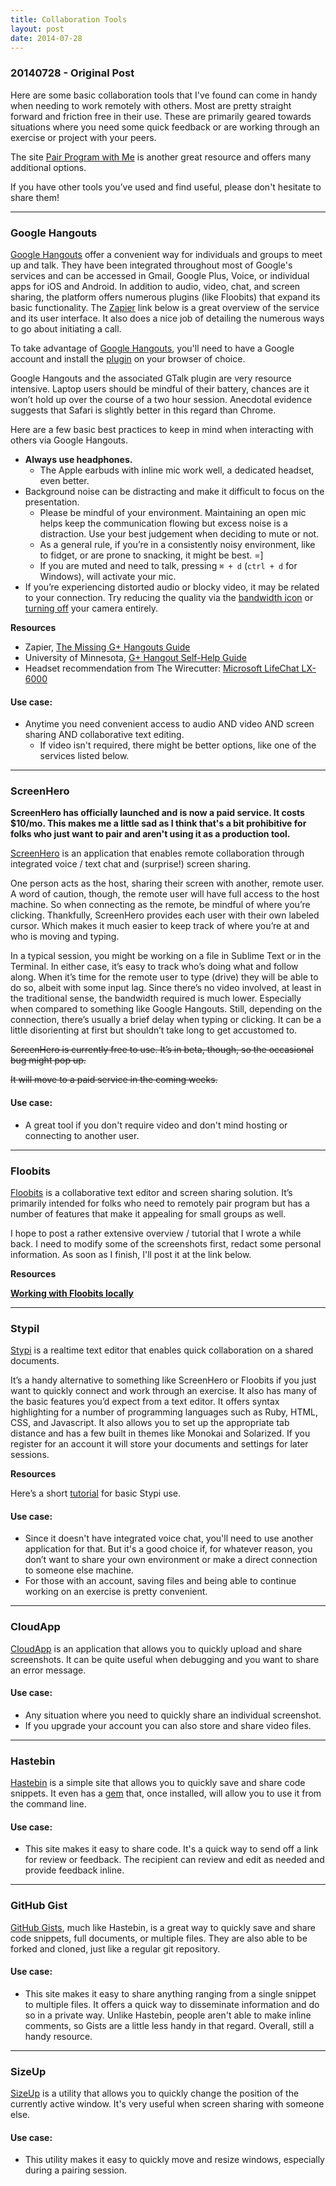 ```yaml
---
title: Collaboration Tools
layout: post
date: 2014-07-28
---
```


### 20140728 - Original Post

Here are some basic collaboration tools that I've found can come in handy when needing to work remotely with others.  Most are pretty straight forward and friction free in their use.  These are primarily geared towards situations where you need some quick feedback or are working through an exercise or project with your peers.

The site [Pair Program with Me](http://www.pairprogramwith.me) is another great resource and offers many additional options.

If you have other tools you’ve used and find useful, please don't hesitate to share them!

---

### Google Hangouts

[Google Hangouts](https://www.google.com/hangouts/) offer a convenient way for individuals and groups to meet up and talk.  They have been integrated throughout most of Google's services and can be accessed in Gmail, Google Plus, Voice, or individual apps for iOS and Android.  In addition to audio, video, chat, and screen sharing, the platform offers numerous plugins (like Floobits) that expand its basic functionality.  The [Zapier](https://zapier.com/blog/google-hangouts-video-calls-guide/) link below is a great overview of the service and its user interface.  It also does a nice job of detailing the numerous ways to go about initiating a call.

To take advantage of [Google Hangouts](https://support.google.com/hangouts/#topic=2944848), you'll need to have a Google account and install the [plugin](https://www.google.com/tools/dlpage/hangoutplugin) on your browser of choice.

Google Hangouts and the associated GTalk plugin are very resource intensive.  Laptop users should be mindful of their battery, chances are it won’t hold up over the course of a two hour session.  Anecdotal evidence suggests that Safari is slightly better in this regard than Chrome.

Here are a few basic best practices to keep in mind when interacting with others via Google Hangouts.

* **Always use headphones.**
  * The Apple earbuds with inline mic work well, a dedicated headset, even better.
* Background noise can be distracting and make it difficult to focus on the presentation.
  * Please be mindful of your environment.  Maintaining an open mic helps keep the communication flowing but excess noise is a distraction.  Use your best judgement when deciding to mute or not.
  * As a general rule, if you’re in a consistently noisy environment, like to fidget,  or are prone to snacking, it might be best. =]
  * If you are muted and need to talk, pressing `⌘ + d` (`ctrl + d` for Windows), will activate your mic.
* If you’re experiencing distorted audio or blocky video, it may be related to your connection.  Try reducing the quality via the [bandwidth icon](https://support.google.com/hangouts/answer/2979333) or [turning off](https://support.google.com/hangouts/answer/1254313?hl=en&ref_topic=2944918) your camera entirely.

**Resources**

* Zapier, [The Missing G+ Hangouts Guide](https://zapier.com/blog/google-hangouts-video-calls-guide/)
* University of Minnesota, [G+ Hangout Self-Help Guide](http://it.umn.edu/services/all/training-usability/self-help/self-help-guides/google-video-calls.html)
* Headset recommendation from The Wirecutter: [Microsoft LifeChat LX-6000](http://thewirecutter.com/reviews/best-usb-office-headset/)

#### Use case:

* Anytime you need convenient access to audio AND video AND screen sharing AND collaborative text editing.
  * If video isn't required, there might be better options, like one of the services listed below.

---

### ScreenHero

**ScreenHero has officially launched and is now a paid service.  It costs $10/mo. This makes me a little sad as I think that's a bit prohibitive for folks who just want to pair and aren't using it as a production tool.**

[ScreenHero](http://screenhero.com) is an application that enables remote collaboration through integrated voice / text chat and (surprise!) screen sharing.

One person acts as the host, sharing their screen with another, remote user.  A word of caution, though, the remote user will have full access to the host machine.  So when connecting as the remote, be mindful of where you’re clicking.  Thankfully, ScreenHero provides each user with their own labeled cursor.  Which makes it much easier to keep track of where you’re at and who is moving and typing.

In a typical session, you might be working on a file in Sublime Text or in the Terminal.  In either case, it’s easy to track who’s doing what and follow along.  When it’s time for the remote user to type (drive) they will be able to do so, albeit with some input lag.  Since there’s no video involved, at least in the traditional sense, the bandwidth required is much lower.  Especially when compared to something like Google Hangouts. Still, depending on the connection, there’s usually a brief delay when typing or clicking.  It can be a little disorienting at first but shouldn’t take long to get accustomed to.

~~ScreenHero is currently free to use.  It’s in beta, though, so the occasional bug might pop up.~~

~~It will move to a paid service in the coming weeks.~~

#### Use case:
* A great tool if you don't require video and don't mind hosting or connecting to another user.

---

### Floobits

[Floobits](https://floobits.com) is a collaborative text editor and screen sharing solution. It’s primarily intended for folks who need to remotely pair program but has a number of features that make it appealing for small groups as well.

I hope to post a rather extensive overview / tutorial that I wrote a while back.  I need to modify some of the screenshots first, redact some personal information.  As soon as I finish, I'll post it at the link below.

**Resources**

[**Working with Floobits locally**](https://travisingram.github.io/2014/08/10/2014-08-10-Floobits-Locally)

---

### Stypil

[Stypi](https://code.stypi.com/) is a realtime text editor that enables quick collaboration on a shared documents.

It’s a handy alternative to something like ScreenHero or Floobits if you just want to quickly connect and work through an exercise.  It also has many of the basic features you’d expect from a text editor.  It offers syntax highlighting for a number of programming languages such as Ruby, HTML, CSS, and Javascript.  It also allows you to set up the appropriate tab distance and has a few built in themes like Monokai and Solarized.  If you register for an account it will store your documents and settings for later sessions.

**Resources**

Here’s a short [tutorial](http://vimeo.com/76870082) for basic Stypi use.

#### Use case:
* Since it doesn't have integrated voice chat, you'll need to use another application for that.  But it's a good choice if, for whatever reason, you don’t want to share your own environment or make a direct connection to someone else machine.
* For those with an account, saving files and being able to continue working on an exercise is pretty convenient.

---

### CloudApp

[CloudApp](http://www.getcloudapp.com) is an application that allows you to quickly upload and share screenshots.  It can be quite useful when debugging and you want to share an error message.

#### Use case:
* Any situation where you need to quickly share an individual screenshot.
* If you upgrade your account you can also store and share video files.

---

### Hastebin

[Hastebin](http://hastebin.com/about.md) is a simple site that allows you to quickly save and share code snippets.  It even has a [gem](https://github.com/seejohnrun/haste-client) that, once installed, will allow you to use it from the command line.

#### Use case:
* This site makes it easy to share code.  It's a quick way to send off a link for review or feedback.  The recipient can review and edit as needed and provide feedback inline.

---

### GitHub Gist

[GitHub Gists](https://gist.github.com), much like Hastebin, is a great way to quickly save and share code snippets, full documents, or multiple files.  They are also able to be forked and cloned, just like a regular git repository.

#### Use case:
* This site makes it easy to share anything ranging from a single snippet to multiple files.  It offers a quick way to disseminate information and do so in a private way.  Unlike Hastebin, people aren't able to make inline comments, so Gists are a little less handy in that regard.  Overall, still a handy resource.

---

### SizeUp

[SizeUp](http://www.irradiatedsoftware.com/sizeup/) is a utility that allows you to quickly change the position of the currently active window.  It's very useful when screen sharing with someone else.

#### Use case:
* This utility makes it easy to quickly move and resize windows, especially during a pairing session.
